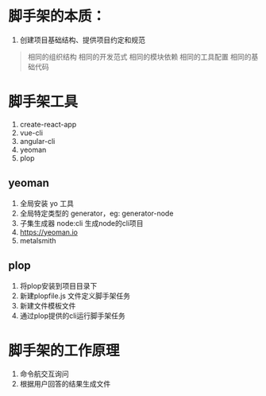 <!--
 * @Author       : ganbowen
 * @Date         : 2021-09-14 21:49:16
 * @LastEditors  : ganbowen
 * @LastEditTime : 2021-09-19 11:13:44
 * @Descripttion : cli
-->
# 脚手架的本质：
1. 创建项目基础结构、提供项目约定和规范
> 相同的组织结构
> 相同的开发范式
> 相同的模块依赖
> 相同的工具配置
> 相同的基础代码

# 脚手架工具
1. create-react-app
2. vue-cli
3. angular-cli
4. yeoman
5. plop

## yeoman
1. 全局安装 yo 工具
2. 全局特定类型的 generator，eg: generator-node
3. 子集生成器 node:cli 生成node的cli项目
4. https://yeoman.io
5. metalsmith
   

## plop
1. 将plop安装到项目目录下
2. 新建plopfile.js 文件定义脚手架任务
3. 新建文件模板文件
4. 通过plop提供的cli运行脚手架任务

# 脚手架的工作原理
1. 命令航交互询问
2. 根据用户回答的结果生成文件